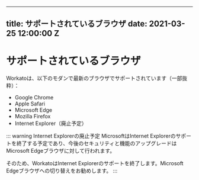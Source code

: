  ---
title: サポートされているブラウザ
date: 2021-03-25 12:00:00 Z
---

# サポートされているブラウザ
Workatoは、以下のモダンで最新のブラウザでサポートされています（一部抜粋）：

- Google Chrome
- Apple Safari
- Microsoft Edge
- Mozilla Firefox
- Internet Explorer（廃止予定）

::: warning Internet Explorerの廃止予定
MicrosoftはInternet Explorerのサポートを終了する予定であり、今後のセキュリティと機能のアップグレードはMicrosoft Edgeブラウザに対して行われます。

そのため、WorkatoはInternet Explorerのサポートを終了します。Microsoft Edgeブラウザへの切り替えをお勧めします。
:::